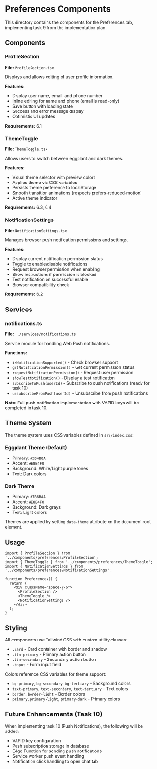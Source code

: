 # Preferences Components

This directory contains the components for the Preferences tab, implementing task 9 from the implementation plan.

## Components

### ProfileSection
**File:** `ProfileSection.tsx`

Displays and allows editing of user profile information.

**Features:**
- Display user name, email, and phone number
- Inline editing for name and phone (email is read-only)
- Save button with loading state
- Success and error message display
- Optimistic UI updates

**Requirements:** 6.1

### ThemeToggle
**File:** `ThemeToggle.tsx`

Allows users to switch between eggplant and dark themes.

**Features:**
- Visual theme selector with preview colors
- Applies theme via CSS variables
- Persists theme preference to localStorage
- Smooth transition animations (respects prefers-reduced-motion)
- Active theme indicator

**Requirements:** 6.3, 6.4

### NotificationSettings
**File:** `NotificationSettings.tsx`

Manages browser push notification permissions and settings.

**Features:**
- Display current notification permission status
- Toggle to enable/disable notifications
- Request browser permission when enabling
- Show instructions if permission is blocked
- Test notification on successful enable
- Browser compatibility check

**Requirements:** 6.2

## Services

### notifications.ts
**File:** `../services/notifications.ts`

Service module for handling Web Push notifications.

**Functions:**
- `isNotificationSupported()` - Check browser support
- `getNotificationPermission()` - Get current permission status
- `requestNotificationPermission()` - Request user permission
- `showTestNotification()` - Display a test notification
- `subscribeToPush(userId)` - Subscribe to push notifications (ready for task 10)
- `unsubscribeFromPush(userId)` - Unsubscribe from push notifications

**Note:** Full push notification implementation with VAPID keys will be completed in task 10.

## Theme System

The theme system uses CSS variables defined in `src/index.css`:

### Eggplant Theme (Default)
- Primary: `#5B4B8A`
- Accent: `#E8B4F0`
- Background: White/Light purple tones
- Text: Dark colors

### Dark Theme
- Primary: `#7B6BAA`
- Accent: `#E8B4F0`
- Background: Dark grays
- Text: Light colors

Themes are applied by setting `data-theme` attribute on the document root element.

## Usage

```tsx
import { ProfileSection } from '../components/preferences/ProfileSection';
import { ThemeToggle } from '../components/preferences/ThemeToggle';
import { NotificationSettings } from '../components/preferences/NotificationSettings';

function Preferences() {
  return (
    <div className="space-y-6">
      <ProfileSection />
      <ThemeToggle />
      <NotificationSettings />
    </div>
  );
}
```

## Styling

All components use Tailwind CSS with custom utility classes:
- `.card` - Card container with border and shadow
- `.btn-primary` - Primary action button
- `.btn-secondary` - Secondary action button
- `.input` - Form input field

Colors reference CSS variables for theme support:
- `bg-primary`, `bg-secondary`, `bg-tertiary` - Background colors
- `text-primary`, `text-secondary`, `text-tertiary` - Text colors
- `border`, `border-light` - Border colors
- `primary`, `primary-light`, `primary-dark` - Primary colors

## Future Enhancements (Task 10)

When implementing task 10 (Push Notifications), the following will be added:
- VAPID key configuration
- Push subscription storage in database
- Edge Function for sending push notifications
- Service worker push event handling
- Notification click handling to open chat tab
